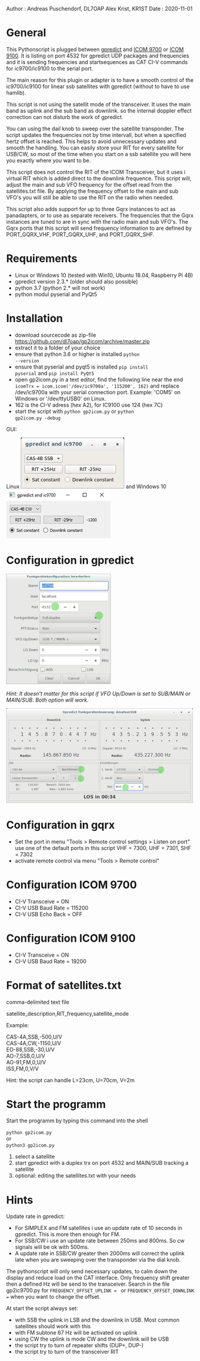 Author  : Andreas Puschendorf, DL7OAP
          Alex Krist, KR1ST
Date    : 2020-11-01


# General

This Pythonscript is plugged between [gpredict](http://gpredict.oz9aec.net/ "Gpredict") and 
[ICOM 9700](https://www.icomeurope.com/produkt/ic-9700/) or [ICOM 9100](https://www.icomeurope.com/produkt/ic-9100/).
It is listing on port 4532 for gpredict UDP packages and frequencies
and it is sending frequencies and startsequences as CAT CI-V commands for ic9700/ic9100 to the serial port.

The main reason for this plugin or adapter is to have a smooth control of the 
ic9700/ic9100 for linear ssb satellites with gpredict (without to have to use hamlib).

This script is not using the satellit mode of the transceiver. It uses the main band as uplink and 
the sub band as downlink. so the internal doppler effect correction can not disturb the work of gpredict. 
 
You can using the dail knob to sweep over the satellite transponder.
The script updates the frequencies not by time intervall, but when a specified hertz offset is reached.
This helps to avoid unnecessary updates and smooth the handling. 
You can easily store your RIT for every satellite for USB/CW, so most of the time when you start on a ssb satellite 
you will here you exactly where you want to be. 

This script does not control the RIT of the ICOM Transceiver, but it uses i virtual RIT which is added
direct to the downlink frequence. This script will, adjust the main and sub VFO frequency for the 
offset read from the satellites.txt file. By applying the frequency offset to the main and sub VFO's you 
will still be able to use the RIT on the radio when needed.

This script also adds support for up to three Gqrx instances to act as panadapters, or to use as separate receivers. 
The frequencies that the Gqrx instances are tuned to are in sync with the radio main and sub VFO's. 
The Gqrx ports that this script will send frequency information to are defined by PORT_GQRX_VHF, PORT_GQRX_UHF, and
PORT_GQRX_SHF.

# Requirements

* Linux or Windows 10 (tested with Win10, Ubuntu 18.04, Raspberry Pi 4B)
* gpredict version 2.3.* (older should also possible)
* python 3.7 (python 2.* will not work)
* python modul pyserial and PyQt5

# Installation

- download sourcecode as zip-file https://github.com/dl7oap/gp2icom/archive/master.zip
- extract it to a folder of your choice
- ensure that python 3.6 or higher is installed <code>python --version</code>
- ensure that pyserial and pyqt5 is installed <code>pip install pyserial</code> and <code>pip install PyQt5</code>
- open gp2icom.py in a text editor, find the following line near the end <code>icomTrx = icom.icom('/dev/ic9700a', '115200', 162)</code> 
and replace /dev/ic9700a with your serial connection port. Example: 'COM5' on Windows or '/dev/ttyUSB0' on Linux.
- 162 is the CI-V adress (hex A2), for IC9100 use 124 (hex 7C)
- start the script with <code>python gp2icom.py</code> or <code>python gp2icom.py -debug</code>


GUI:

Linux 
![gui](gui_linux.png) and 
Windows 10 
![gui](gui_win10.png)

# Configuration in gpredict

![gpredict](gpredict_configuration.png)

<i>Hint: It doesn't matter for this script if VFO Up/Down is set to SUB/MAIN or MAIN/SUB. Both option will work.</i>

![engage](engage.png)

# Configuration in gqrx

* Set the port in menu "Tools > Remote control settings > Listen on port" 
    use one of the default ports in this script VHF = 7300, UHF = 7301, SHF = 7302
* activate remote control via menu "Tools > Remote control"

# Configuration ICOM 9700

* CI-V Transceive = ON
* CI-V USB Baud Rate = 115200
* CI-V USB Echo Back = OFF

# Configuration ICOM 9100

* CI-V Transceive = ON
* CI-V USB Baud Rate = 19200

# Format of satellites.txt

comma-delimited text file

satellite_description,RIT_frequency,satellite_mode

Example:

CAS-4A,SSB,-500,U/V  
CAS-4A,CW,-1150,U/V  
EO-88,SSB,-30,U/V  
AO-7,SSB,0,U/V  
AO-91,FM,0,U/V  
ISS,FM,0,V/V  

Hint: the script can handle L=23cm, U=70cm, V=2m

# Start the programm

Start the programm by typing this command into the shell 

<code>python gp2icom.py</code>  
or   
<code>python3 gp2icom.py</code>

1. select a satellite
2. start gpredict with a duplex trx on port 4532 and MAIN/SUB tracking a satellite
3. optional: editing the satellites.txt with your needs

# Hints

Update rate in gpredict:
- For SIMPLEX and FM satellites i use an update rate of 10 seconds in gpredict. This is more then enough for FM.
- For SSB/CW i use an update rate between 250ms and 800ms. So cw signals will be ok with 500ms.
- A update rate in SSB/CW greater then 2000ms will correct the uplink late when you are sweeping over the transponder 
via the dial knob.

The pythonscript will only send necessary updates, to calm down the display and reduce load on the CAT interface. 
Only frequency shift greater then a defined Hz will be send to the transceiver.
Search in the file gp2ic9700.py for <code>FREQUENCY_OFFSET_UPLINK = </code> or <code>FREQUENCY_OFFSET_DOWNLINK =</code> 
when you want to change the offset.

At start the script always set:
* with SSB the uplink in LSB and the downlink in USB. Most common satellites should work with this
* with FM subtone 67 Hz will be activated on uplink
* using CW the uplink is mode CW and the downlink will be USB
* the script try to turn of repeater shifts (DUP+, DUP-)
* the script try to turn of the transceiver RIT